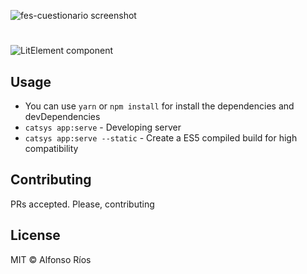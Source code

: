 ![fes-cuestionario screenshot](fes-cuestionario.png)
# <fes-cuestionario>

![LitElement component](https://img.shields.io/badge/litElement-component-blue.svg)

## Usage

- You can use `yarn` or `npm install` for install the dependencies and devDependencies
- `catsys app:serve` - Developing server
- `catsys app:serve --static` - Create a ES5 compiled build for high compatibility

## Contributing

PRs accepted. Please, contributing

## License

MIT © Alfonso Ríos
